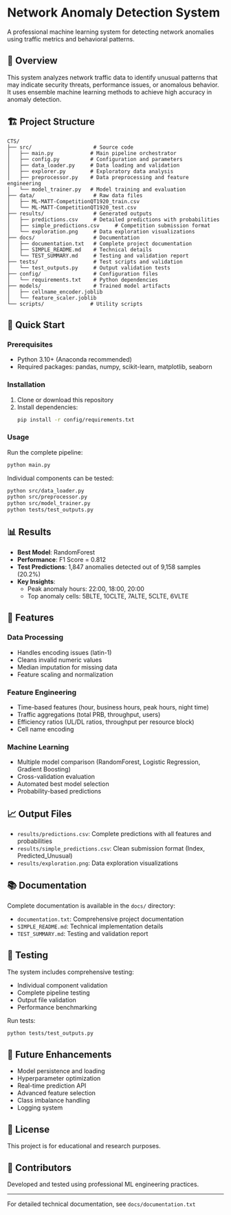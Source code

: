 # Network Anomaly Detection System

A professional machine learning system for detecting network anomalies using traffic metrics and behavioral patterns.

## 🎯 Overview

This system analyzes network traffic data to identify unusual patterns that may indicate security threats, performance issues, or anomalous behavior. It uses ensemble machine learning methods to achieve high accuracy in anomaly detection.

## 🏗️ Project Structure

```
CTS/
├── src/                    # Source code
│   ├── main.py            # Main pipeline orchestrator
│   ├── config.py          # Configuration and parameters
│   ├── data_loader.py     # Data loading and validation
│   ├── explorer.py        # Exploratory data analysis
│   ├── preprocessor.py    # Data preprocessing and feature engineering
│   └── model_trainer.py   # Model training and evaluation
├── data/                   # Raw data files
│   ├── ML-MATT-CompetitionQT1920_train.csv
│   └── ML-MATT-CompetitionQT1920_test.csv
├── results/                # Generated outputs
│   ├── predictions.csv     # Detailed predictions with probabilities
│   ├── simple_predictions.csv     # Competition submission format
│   └── exploration.png     # Data exploration visualizations
├── docs/                   # Documentation
│   ├── documentation.txt   # Complete project documentation
│   ├── SIMPLE_README.md    # Technical details
│   └── TEST_SUMMARY.md     # Testing and validation report
├── tests/                  # Test scripts and validation
│   └── test_outputs.py     # Output validation tests
├── config/                 # Configuration files
│   └── requirements.txt    # Python dependencies
├── models/                 # Trained model artifacts
│   ├── cellname_encoder.joblib
│   └── feature_scaler.joblib
└── scripts/               # Utility scripts
```

## 🚀 Quick Start

### Prerequisites
- Python 3.10+ (Anaconda recommended)
- Required packages: pandas, numpy, scikit-learn, matplotlib, seaborn

### Installation
1. Clone or download this repository
2. Install dependencies:
   ```bash
   pip install -r config/requirements.txt
   ```

### Usage
Run the complete pipeline:
```bash
python main.py
```

Individual components can be tested:
```bash
python src/data_loader.py
python src/preprocessor.py
python src/model_trainer.py
python tests/test_outputs.py
```

## 📊 Results

- **Best Model**: RandomForest
- **Performance**: F1 Score = 0.812
- **Test Predictions**: 1,847 anomalies detected out of 9,158 samples (20.2%)
- **Key Insights**:
  - Peak anomaly hours: 22:00, 18:00, 20:00
  - Top anomaly cells: 5BLTE, 10CLTE, 7ALTE, 5CLTE, 6VLTE

## 🔧 Features

### Data Processing
- Handles encoding issues (latin-1)
- Cleans invalid numeric values
- Median imputation for missing data
- Feature scaling and normalization

### Feature Engineering
- Time-based features (hour, business hours, peak hours, night time)
- Traffic aggregations (total PRB, throughput, users)
- Efficiency ratios (UL/DL ratios, throughput per resource block)
- Cell name encoding

### Machine Learning
- Multiple model comparison (RandomForest, Logistic Regression, Gradient Boosting)
- Cross-validation evaluation
- Automated best model selection
- Probability-based predictions

## 📈 Output Files

- `results/predictions.csv`: Complete predictions with all features and probabilities
- `results/simple_predictions.csv`: Clean submission format (Index, Predicted_Unusual)
- `results/exploration.png`: Data exploration visualizations

## 📚 Documentation

Complete documentation is available in the `docs/` directory:
- `documentation.txt`: Comprehensive project documentation
- `SIMPLE_README.md`: Technical implementation details
- `TEST_SUMMARY.md`: Testing and validation report

## 🧪 Testing

The system includes comprehensive testing:
- Individual component validation
- Complete pipeline testing
- Output file validation
- Performance benchmarking

Run tests:
```bash
python tests/test_outputs.py
```

## 🔮 Future Enhancements

- Model persistence and loading
- Hyperparameter optimization
- Real-time prediction API
- Advanced feature selection
- Class imbalance handling
- Logging system

## 📜 License

This project is for educational and research purposes.

## 👥 Contributors

Developed and tested using professional ML engineering practices.

---

For detailed technical documentation, see `docs/documentation.txt`

